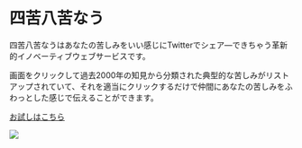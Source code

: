 # 四苦八苦なう

四苦八苦なうはあなたの苦しみをいい感じにTwitterでシェア―できちゃう革新的イノベーティブウェブサービスです。

画面をクリックして過去2000年の知見から分類された典型的な苦しみがリストアップされていて、それを適当にクリックするだけで仲間にあなたの苦しみをふわっとした感じで伝えることができます。

[お試しはこちら](http://ledyba.github.io/siku-hakku/)

[![](https://raw.githubusercontent.com/ledyba/siku-hakku/master/sample.png)](http://ledyba.github.io/siku-hakku/)
